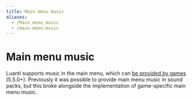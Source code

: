 ```yaml
---
title: Main menu music
aliases:
  - /Main_menu_music
  - /main-menu-music
---
```


# Main menu music

Luanti supports music in the main menu, which can [be provided by games](https://api.luanti.org/games/#menu-music) (5.5.0+). Previously it was possible to provide main menu music in sound packs, but this broke alongside the implementation of game-specific main menu music.
